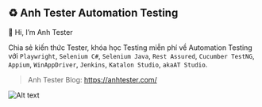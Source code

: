 ## ♻️ Anh Tester Automation Testing

👋 Hi, I’m Anh Tester

Chia sẻ kiến thức Tester, khóa học Testing miễn phí về Automation Testing với `Playwright`, `Selenium C#`, `Selenium Java`, `Rest Assured`, `Cucumber TestNG`, `Appium`, `WinAppDriver`, `Jenkins`, `Katalon Studio`, `akaAT Studio`.

> Anh Tester Blog: https://anhtester.com/

![Alt text](https://anhtester.com/uploads/logo/logo-anhtester-github-v2.jpg?raw=true "Logo Anh Tester Automation Testing Blog")
